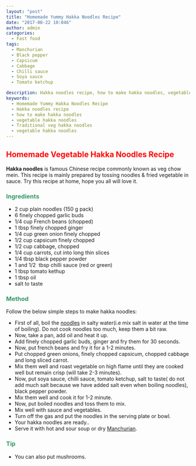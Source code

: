 ```yaml
---
layout: "post"
title: "Homemade Yummy Hakka Noodles Recipe"
date: "2017-08-22 10:046"
author: admin
categories:
  - Fast food
tags:
  - Manchurian
  - Black pepper
  - Capsicum
  - Cabbage
  - Chilli sauce
  - Soya sauce
  - Tomato ketchup

description: Hakka noodles recipe, how to make hakka noodles, vegetable hakka noodles,Traditional veg hakka noodles, hakka noodle, vegetable hakka noodles.
keywords: 
  - Homemade Yummy Hakka Noodles Recipe
  - Hakka noodles recipe
  - how to make hakka noodles
  - vegetable hakka noodles
  - Traditional veg hakka noodles
  - vegetable hakka noodles
---
```

<h2><span style="color: #ff0000;"><strong>Homemade Vegetable Hakka Noodles Recipe</strong></span></h2>
<strong>Hakka noodles</strong> is famous Chinese recipe commonly known as veg chow mein. This recipe is mainly prepared by tossing noodles &amp; fried vegetable in sauce. Try this recipe at home, hope you all will love it.
<h3><span style="color: #339966;"><strong>Ingredients</strong></span></h3>
<ul>
 	<li>2 cup plain noodles (150 g pack)</li>
 	<li>6 finely chopped garlic buds</li>
 	<li>1/4 cup French beans (chopped)</li>
 	<li>1 tbsp finely chopped ginger</li>
 	<li>1/4 cup green onion finely chopped</li>
 	<li>1/2 cup capsicum finely chopped</li>
 	<li>1/2 cup cabbage, chopped</li>
 	<li>1/4 cup carrots, cut into long thin slices</li>
 	<li>1/4 tbsp black pepper powder</li>
 	<li>1 and 1/2  tbsp chilli sauce (red or green)</li>
 	<li>1 tbsp tomato kethup</li>
 	<li>1 tbsp oil</li>
 	<li>salt to taste</li>
</ul>
<h3><span style="color: #339966;"><strong>Method</strong></span></h3>
Follow the below simple steps to make hakka noodles:
<script async src="//pagead2.googlesyndication.com/pagead/js/adsbygoogle.js"></script>
<!-- post -->
<ins class="adsbygoogle" style="display: block;" data-ad-client="ca-pub-8391089480493038" data-ad-slot="4079886109" data-ad-format="auto"></ins>
<script>
(adsbygoogle = window.adsbygoogle || []).push({});
</script>
<ul>
<li>First of all, boil the <a href="https://cookingteach.com/veg-noodles-easy-recipe/">noodles</a> in salty water(i.e mix salt in water at the time of boiling). Do not cook noodles too much, keep them a bit raw.</li>
<li>Now, take a pan, add oil and heat it up.</li>
<li>Add finely chopped garlic buds, ginger and fry them for 30 seconds.</li>
<li>Now, put french beans and fry it for a 1-2 minutes.</li>
<li>Put chopped green onions, finely chopped capsicum, chopped cabbage and long sliced carrot.</li>
<li>Mix them well and roast vegetable on high flame until they are cooked well but remain crisp (will take 2-3 minutes).</li>
<li>Now, put soya sauce, chilli sauce, tomato ketchup, salt to taste( do not add much salt because we have added salt even when boiling noodles), black pepper powder.</li>
<li>Mix them well and cook it for 1-2 minute.</li>
<li>Now, put boiled noodles and toss them to mix.</li>
<li>Mix well with sauce and vegetables.</li>
<li>Turn off the gas and put the noodles in the serving plate or bowl.</li>
<li>Your hakka noodles are ready..</li>
<li>Serve it with hot and sour soup or dry <a href="https://cookingteach.com/home-made-vegetable-manchurian-easy-recipe/">Manchurian</a>.</li>
</ul>
<h3><span style="color: #339966;"><strong>Tip</strong></span></h3>
<ul>
<li>You can also put mushrooms.</li>
</ul>
